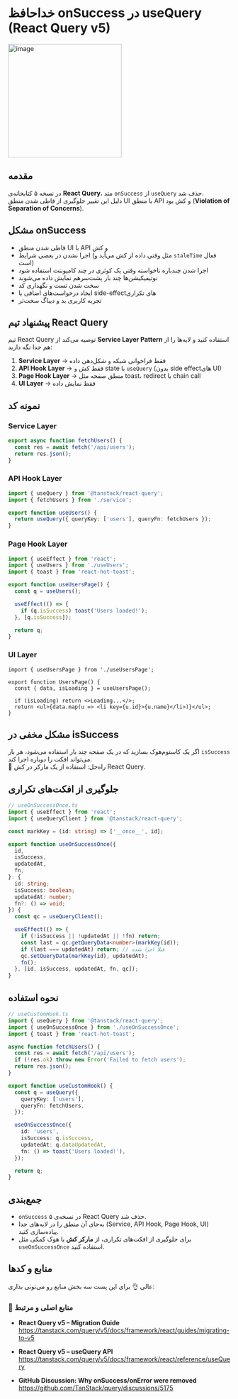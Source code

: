 
# خداحافظ onSuccess در useQuery (React Query v5)
<img width="256" height="256" alt="image" src="https://github.com/user-attachments/assets/a550ef8b-8b33-442d-849e-e379c264e1a5" />


## مقدمه  
در نسخه ۵ کتابخانه‌ی **React Query**، متد `onSuccess` از `useQuery` حذف شد.  
دلیل این تغییر جلوگیری از قاطی شدن منطق UI با منطق API و کش بود (**Violation of Separation of Concerns**).  



## مشکل onSuccess  
- قاطی شدن منطق UI با API و کش  
- اجرا نشدن در بعضی شرایط (مثل وقتی داده از کش می‌آید و `staleTime` فعال است)  
- اجرا شدن چندباره ناخواسته وقتی یک کوئری در چند کامپوننت استفاده شود  
- نوتیفیکیشن‌ها چند بار پشت‌سرهم نمایش داده می‌شوند  
- سخت شدن تست و نگهداری کد  
- ایجاد درخواست‌های اضافی یا side-effectهای تکراری  
- تجربه کاربری بد و دیباگ سخت‌تر  



## پیشنهاد تیم React Query  
تیم React Query توصیه می‌کند از **Service Layer Pattern** استفاده کنید و لایه‌ها را از هم جدا نگه دارید:  

1. **Service Layer** → فقط فراخوانی شبکه و شکل‌دهی داده  
2. **API Hook Layer** → فقط کش و state با `useQuery` (بدون side effectهای UI)  
3. **Page Hook Layer** → منطق صفحه مثل toast، redirect یا chain call  
4. **UI Layer** → فقط نمایش داده  



## نمونه کد  

### Service Layer  
```ts
export async function fetchUsers() {
  const res = await fetch('/api/users');
  return res.json();
}
```

### API Hook Layer  
```ts
import { useQuery } from '@tanstack/react-query';
import { fetchUsers } from './service';

export function useUsers() {
  return useQuery({ queryKey: ['users'], queryFn: fetchUsers });
}
```

### Page Hook Layer  
```ts
import { useEffect } from 'react';
import { useUsers } from './useUsers';
import { toast } from 'react-hot-toast';

export function useUsersPage() {
  const q = useUsers();

  useEffect(() => {
    if (q.isSuccess) toast('Users loaded!');
  }, [q.isSuccess]);

  return q;
}
```

### UI Layer  
```tsx
import { useUsersPage } from './useUsersPage';

export function UsersPage() {
  const { data, isLoading } = useUsersPage();

  if (isLoading) return <>Loading...</>;
  return <ul>{data.map(u => <li key={u.id}>{u.name}</li>)}</ul>;
}
```



## مشکل مخفی در isSuccess  
اگر یک کاستوم‌هوک بسازید که در یک صفحه چند بار استفاده می‌شود، هر بار `isSuccess` می‌تواند افکت را دوباره اجرا کند.  
🔑 راه‌حل: استفاده از یک مارکر در کش React Query.  



## جلوگیری از افکت‌های تکراری  

```ts
// useOnSuccessOnce.ts
import { useEffect } from 'react';
import { useQueryClient } from '@tanstack/react-query';

const markKey = (id: string) => ['__once__', id];

export function useOnSuccessOnce({
  id,
  isSuccess,
  updatedAt,
  fn,
}: {
  id: string;
  isSuccess: boolean;
  updatedAt: number;
  fn?: () => void;
}) {
  const qc = useQueryClient();

  useEffect(() => {
    if (!isSuccess || !updatedAt || !fn) return;
    const last = qc.getQueryData<number>(markKey(id));
    if (last === updatedAt) return; // قبلاً اجرا شده
    qc.setQueryData(markKey(id), updatedAt);
    fn();
  }, [id, isSuccess, updatedAt, fn, qc]);
}
```



## نحوه استفاده  

```ts
// useCustomHook.ts
import { useQuery } from '@tanstack/react-query';
import { useOnSuccessOnce } from './useOnSuccessOnce';
import { toast } from 'react-hot-toast';

async function fetchUsers() {
  const res = await fetch('/api/users');
  if (!res.ok) throw new Error('Failed to fetch users');
  return res.json();
}

export function useCustomHook() {
  const q = useQuery({
    queryKey: ['users'],
    queryFn: fetchUsers,
  });

  useOnSuccessOnce({
    id: 'users',
    isSuccess: q.isSuccess,
    updatedAt: q.dataUpdatedAt,
    fn: () => toast('Users loaded!'),
  });

  return q;
}
```



## جمع‌بندی  
- `onSuccess` در نسخه‌ی ۵ React Query حذف شد.  
- به‌جای آن منطق را در لایه‌های جدا (Service, API Hook, Page Hook, UI) پیاده‌سازی کنید.  
- برای جلوگیری از افکت‌های تکراری، از **مارکر کش** یا هوک کمکی مثل `useOnSuccessOnce` استفاده کنید.  



## منابع و کدها  
عالی 👌 برای این پست سه بخش منابع رو می‌تونی بذاری:  


### 📌 منابع اصلی و مرتبط  
- **React Query v5 – Migration Guide**  
  https://tanstack.com/query/v5/docs/framework/react/guides/migrating-to-v5  

- **React Query v5 – useQuery API**  
  https://tanstack.com/query/v5/docs/framework/react/reference/useQuery  

- **GitHub Discussion: Why onSuccess/onError were removed**  
  https://github.com/TanStack/query/discussions/5175  


